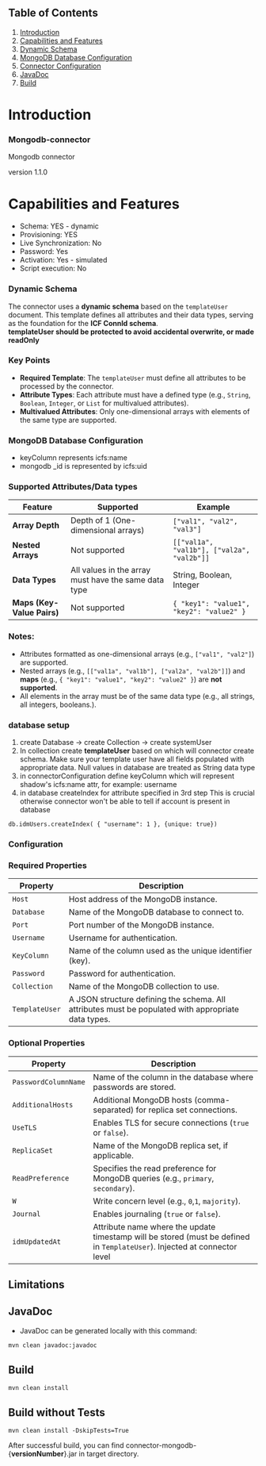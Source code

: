 ## Table of Contents
1. [Introduction](#introduction)
2. [Capabilities and Features](#capabilities-and-features)
3. [Dynamic Schema](#dynamic-schema)
4. [MongoDB Database Configuration](#mongodb-database-configuration)
5. [Connector Configuration](#configuration)
6. [JavaDoc](#javadoc)
7. [Build](#build)

# Introduction
### Mongodb-connector
Mongodb connector

version 1.1.0
# Capabilities and Features

- Schema: YES - dynamic
- Provisioning: YES
- Live Synchronization: No
- Password: Yes
- Activation: Yes - simulated
- Script execution: No

### Dynamic Schema
The connector uses a **dynamic schema** based on the `templateUser` document. This template defines all attributes and their data types, serving as the foundation for the **ICF ConnId schema**.
<br>
**templateUser should be protected to avoid accidental overwrite, or made readOnly**


### Key Points
- **Required Template**: The `templateUser` must define all attributes to be processed by the connector.
- **Attribute Types**: Each attribute must have a defined type (e.g., `String`, `Boolean`, `Integer`, or `List` for multivalued attributes).
- **Multivalued Attributes**: Only one-dimensional arrays with elements of the same type are supported.

### MongoDB Database Configuration
- keyColumn represents icfs:name
- mongodb _id is represented by icfs:uid
### Supported Attributes/Data types

| **Feature**                     | **Supported**                                      | **Example**                       |
|----------------------------------|---------------------------------------------------|------------------------------------|
| **Array Depth**                 | Depth of 1 (One-dimensional arrays)               | `["val1", "val2", "val3"]`        |
| **Nested Arrays**               | Not supported                                     | `[["val1a", "val1b"], ["val2a", "val2b"]]` |
| **Data Types**        | All values in the array must have the same data type | String, Boolean, Integer          |
| **Maps (Key-Value Pairs)**      | Not supported                                     | `{ "key1": "value1", "key2": "value2" }`  |

### Notes:
- Attributes formatted as one-dimensional arrays (e.g., `["val1", "val2"]`) are supported.
- Nested arrays (e.g., `[["val1a", "val1b"], ["val2a", "val2b"]]`) and **maps** (e.g., `{ "key1": "value1", "key2": "value2" }`) are **not supported**.
- All elements in the array must be of the same data type (e.g., all strings, all integers, booleans.).

### database setup
1. create Database -> create Collection -> create systemUser
2. In collection create **templateUser** based on which will connector create schema. Make sure your template user have all fields populated with appropriate data. Null values in database are treated as String data type
3. in connectorConfiguration define keyColumn which will represent shadow's icfs:name attr, for example: username 
4. in database createIndex for attribute specified in 3rd step This is crucial otherwise connector won't be able to tell if account is present in database
```
db.idmUsers.createIndex( { "username": 1 }, {unique: true})
```

### Configuration
### Required Properties
| **Property**       | **Description**                                                                                     |
|--------------------|-----------------------------------------------------------------------------------------------------|
| `Host`             | Host address of the MongoDB instance.                                                              |
| `Database`         | Name of the MongoDB database to connect to.                                                        |
| `Port`             | Port number of the MongoDB instance.                                                               |
| `Username`         | Username for authentication.                                                                       |
| `KeyColumn`        | Name of the column used as the unique identifier (key).                                    |
| `Password`         | Password for authentication.                                                                       |
| `Collection`       | Name of the MongoDB collection to use.                                                             |
| `TemplateUser`     | A JSON structure defining the schema. All attributes must be populated with appropriate data types. |

### Optional Properties
| **Property**              | **Description**                                                                                                          |
|---------------------------|--------------------------------------------------------------------------------------------------------------------------|
| `PasswordColumnName`      | Name of the column in the database where passwords are stored.                                                           |
| `AdditionalHosts`         | Additional MongoDB hosts (comma-separated) for replica set connections.                                                  |
| `UseTLS`                  | Enables TLS for secure connections (`true` or `false`).                                                                  |
| `ReplicaSet`              | Name of the MongoDB replica set, if applicable.                                                            |
| `ReadPreference`          | Specifies the read preference for MongoDB queries (e.g., `primary`, `secondary`).                                        |
| `W`                       | Write concern level (e.g., `0`,`1`, `majority`).                                                                         |
| `Journal`                 | Enables journaling (`true` or `false`).                                                                                  |
| `idmUpdatedAt`            | Attribute name where the update timestamp will be stored (must be defined in `TemplateUser`). Injected at connector level |

## Limitations

## JavaDoc
- JavaDoc can be generated locally with this command:
```bash
mvn clean javadoc:javadoc
```
## Build
```
mvn clean install
```
## Build without Tests
```
mvn clean install -DskipTests=True
```
After successful build, you can find connector-mongodb-{**versionNumber**}.jar in target directory.

